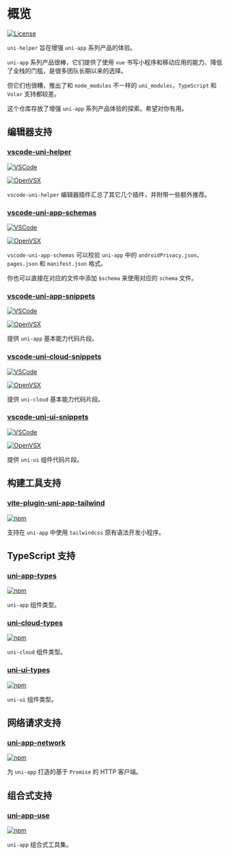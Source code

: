 # 概览

[![License](https://img.shields.io/github/license/ModyQyW/uni-helper)](https://github.com/ModyQyW/uni-helper/blob/main/LICENSE)

`uni-helper` 旨在增强 `uni-app` 系列产品的体验。

`uni-app` 系列产品很棒，它们提供了使用 `vue` 书写小程序和移动应用的能力、降低了全栈的门槛，是很多团队长期以来的选择。

但它们也很糟，推出了和 `node_modules` 不一样的 `uni_modules`，`TypeScript` 和 `Volar` 支持都较差。

这个仓库存放了增强 `uni-app` 系列产品体验的探索。希望对你有用。

## 编辑器支持

### [vscode-uni-helper](./editor/vscode-uni-helper)

[![VSCode](https://vsmarketplacebadge.apphb.com/version-short/ModyQyW.vscode-uni-helper.svg)](https://marketplace.visualstudio.com/items?itemName=ModyQyW.vscode-uni-helper)

[![OpenVSX](https://img.shields.io/badge/dynamic/json?color=brightgreen&label=OpenVSX&query=%24.version&url=https%3A%2F%2Fopen-vsx.org%2Fapi%2FModyQyW%2Fvscode-uni-helper)](https://open-vsx.org/extension/ModyQyW/vscode-uni-helper)

`vscode-uni-helper` 编辑器插件汇总了其它几个插件，并附带一些额外推荐。

### [vscode-uni-app-schemas](./editor/vscode-uni-app-schemas)

[![VSCode](https://vsmarketplacebadge.apphb.com/version-short/ModyQyW.vscode-uni-app-schemas.svg)](https://marketplace.visualstudio.com/items?itemName=ModyQyW.vscode-uni-app-schemas)

[![OpenVSX](https://img.shields.io/badge/dynamic/json?color=brightgreen&label=OpenVSX&query=%24.version&url=https%3A%2F%2Fopen-vsx.org%2Fapi%2FModyQyW%2Fvscode-uni-app-schemas)](https://open-vsx.org/extension/ModyQyW/vscode-uni-app-schemas)

`vscode-uni-app-schemas` 可以校验 `uni-app` 中的 `androidPrivacy.json`、`pages.json` 和 `manifest.json` 格式。

你也可以直接在对应的文件中添加 `$schema` 来使用对应的 `schema` 文件。

### [vscode-uni-app-snippets](./editor/vscode-uni-app-snippets.md)

[![VSCode](https://vsmarketplacebadge.apphb.com/version-short/ModyQyW.vscode-uni-app-snippets.svg)](https://marketplace.visualstudio.com/items?itemName=ModyQyW.vscode-uni-app-snippets)

[![OpenVSX](https://img.shields.io/badge/dynamic/json?color=brightgreen&label=OpenVSX&query=%24.version&url=https%3A%2F%2Fopen-vsx.org%2Fapi%2FModyQyW%2Fvscode-uni-app-snippets)](https://open-vsx.org/extension/ModyQyW/vscode-uni-app-snippets)

提供 `uni-app` 基本能力代码片段。

### [vscode-uni-cloud-snippets](./editor/vscode-uni-cloud-snippets.md)

[![VSCode](https://vsmarketplacebadge.apphb.com/version-short/ModyQyW.vscode-uni-cloud-snippets.svg)](https://marketplace.visualstudio.com/items?itemName=ModyQyW.vscode-uni-cloud-snippets)

[![OpenVSX](https://img.shields.io/badge/dynamic/json?color=brightgreen&label=OpenVSX&query=%24.version&url=https%3A%2F%2Fopen-vsx.org%2Fapi%2FModyQyW%2Fvscode-uni-cloud-snippets)](https://open-vsx.org/extension/ModyQyW/vscode-uni-cloud-snippets)

提供 `uni-cloud` 基本能力代码片段。

### [vscode-uni-ui-snippets](./editor/vscode-uni-ui-snippets.md)

[![VSCode](https://vsmarketplacebadge.apphb.com/version-short/ModyQyW.vscode-uni-ui-snippets.svg)](https://marketplace.visualstudio.com/items?itemName=ModyQyW.vscode-uni-ui-snippets)

[![OpenVSX](https://img.shields.io/badge/dynamic/json?color=brightgreen&label=OpenVSX&query=%24.version&url=https%3A%2F%2Fopen-vsx.org%2Fapi%2FModyQyW%2Fvscode-uni-ui-snippets)](https://open-vsx.org/extension/ModyQyW/vscode-uni-ui-snippets)

提供 `uni-ui` 组件代码片段。

## 构建工具支持

### [vite-plugin-uni-app-tailwind](./bundler/viteplugin-uni-app-tailwind.md)

[![npm](https://img.shields.io/npm/v/vite-plugin-uni-app-tailwind)](https://www.npmjs.com/package/vite-plugin-uni-app-tailwind)

支持在 `uni-app` 中使用 `tailwindcss` 原有语法开发小程序。

## TypeScript 支持

### [uni-app-types](./typescript/uni-app-types.md)

[![npm](https://img.shields.io/npm/v/uni-app-types)](https://www.npmjs.com/package/uni-app-types)

`uni-app` 组件类型。

### [uni-cloud-types](./typescript/uni-cloud-types.md)

[![npm](https://img.shields.io/npm/v/uni-cloud-types)](https://www.npmjs.com/package/uni-cloud-types)

`uni-cloud` 组件类型。

### [uni-ui-types](./typescript/uni-ui-types.md)

[![npm](https://img.shields.io/npm/v/uni-ui-types)](https://www.npmjs.com/package/uni-ui-types)

`uni-ui` 组件类型。

## 网络请求支持

### [uni-app-network](./network/uni-app-network.md)

[![npm](https://img.shields.io/npm/v/uni-app-network)](https://www.npmjs.com/package/uni-app-network)

为 `uni-app` 打造的基于 `Promise` 的 HTTP 客户端。

## 组合式支持

### [uni-app-use](./composition/uni-app-use.md)

[![npm](https://img.shields.io/npm/v/uni-app-use)](https://www.npmjs.com/package/uni-app-use)

`uni-app` 组合式工具集。
